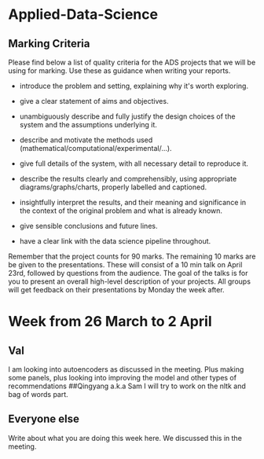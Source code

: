 # Applied-Data-Science


## Marking Criteria

Please find below a list of quality criteria for the ADS projects that we will be using for marking. Use these as guidance when writing your reports. 

- introduce the problem and setting, explaining why it's worth exploring.

- give a clear statement of aims and objectives.

- unambiguously describe and fully justify the design choices of the system and the assumptions underlying it.

- describe and motivate the methods used (mathematical/computational/experimental/...).

- give full details of the system, with all necessary detail to reproduce it.

- describe the results clearly and comprehensibly, using appropriate diagrams/graphs/charts, properly labelled and captioned.

- insightfully interpret the results, and their meaning and significance in the context of the original problem and what is already known.

- give sensible conclusions and future lines.

- have a clear link with the data science pipeline throughout.

Remember that the project counts for 90 marks. The remaining 10 marks are be given to the presentations. These will consist of a 10 min talk on April 23rd, followed by questions from the audience. The goal of the talks is for you to present an overall high-level description of your projects. All groups will get feedback on their presentations by Monday the week after. 

# Week from 26 March to 2 April
## Val
I am looking into autoencoders as discussed in the meeting. Plus making some panels, plus looking into improving the model and other types of recommendations
##Qingyang a.k.a Sam
I will try to work on the nltk and bag of words part.
## Everyone else
Write about what you are doing this week here. We discussed this in the meeting.
